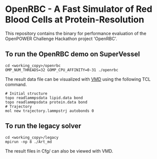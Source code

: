 # OpenRBC - A Fast Simulator of Red Blood Cells at Protein-Resolution

This repository contains the binary for performance evaluation of the OpenPOWER Challenge Hackathon project 'OpenRBC'.

## To run the OpenRBC demo on SuperVessel

```
cd <working_copy>/openrbc
OMP_NUM_THREADS=32 GOMP_CPU_AFFINITY=0-31 ./openrbc
```

The result data file can be visualized with [VMD](http://www.ks.uiuc.edu/Research/vmd/) using the following TCL command.

```
# Initial structure
topo readlammpsdata lipid.data bond
topo readlammpsdata protein.data bond
# Trajectory
mol new trajectory.lammpstrj autobonds 0
```

## To run the legacy solver

```
cd <working_copy>/legacy
mpirun -np 8 ./Art_md
```

The result files in Cfg/ can also be viewed with VMD.

